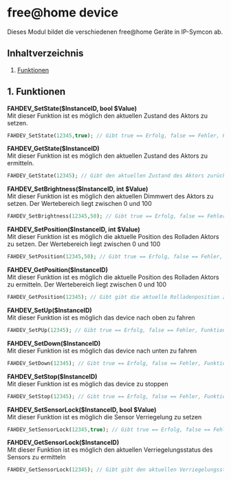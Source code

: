 # free@home device
   Dieses Modul bildet die verschiedenen free@home Geräte in IP-Symcon ab.
     
   ## Inhaltverzeichnis
   1. [Funktionen](#1-funktionen)
   

  ## 1. Funktionen

   **FAHDEV_SetState($InstanceID, bool $Value)**\
   Mit dieser Funktion ist es möglich den aktuellen Zustand des Aktors zu setzen.
   ```php
   FAHDEV_SetState(12345,true); // Gibt true == Erfolg, false == Fehler, Funktion nicht verfügbar
   ```

   **FAHDEV_GetState($InstanceID)**\
   Mit dieser Funktion ist es möglich den aktuellen Zustand des Aktors zu ermitteln.
   ```php
   FAHDEV_GetState(12345); // Gibt den aktuellen Zustand des Aktors zurück
   ```

   **FAHDEV_SetBrightness($InstanceID, int $Value)**\
   Mit dieser Funktion ist es möglich den aktuellen Dimmwert des Aktors zu setzen. Der Wertebereich liegt zwischen 0 und 100
   ```php
   FAHDEV_SetBrightness(12345,50); // Gibt true == Erfolg, false == Fehler, Funktion nicht verfügbar
   ```

   **FAHDEV_SetPosition($InstanceID, int $Value)**\
   Mit dieser Funktion ist es möglich die aktuelle Position des Rolladen Aktors zu setzen. Der Wertebereich liegt zwischen 0 und 100
   ```php
   FAHDEV_SetPosition(12345,50); // Gibt true == Erfolg, false == Fehler, Funktion nicht verfügbar
   ```

   **FAHDEV_GetPosition($InstanceID)**\
   Mit dieser Funktion ist es möglich die aktuelle Position des Rolladen Aktors zu ermitteln. Der Wertebereich liegt zwischen 0 und 100
   ```php
   FAHDEV_GetPosition(12345); // Gibt gibt die aktuelle Rolladenposition zurück
   ```

   **FAHDEV_SetUp($InstanceID)**\
   Mit dieser Funktion ist es möglich das device nach oben zu fahren
   ```php
   FAHDEV_SetPUp(12345); // Gibt true == Erfolg, false == Fehler, Funktion nicht verfügbar
   ```

   **FAHDEV_SetDown($InstanceID)**\
   Mit dieser Funktion ist es möglich das device nach unten zu fahren
   ```php
   FAHDEV_SetDown(12345); // Gibt true == Erfolg, false == Fehler, Funktion nicht verfügbar
   ```

   **FAHDEV_SetStop($InstanceID)**\
   Mit dieser Funktion ist es möglich das device zu stoppen
   ```php
   FAHDEV_SetStop(12345); // Gibt true == Erfolg, false == Fehler, Funktion nicht verfügbar
   ```

   **FAHDEV_SetSensorLock($InstanceID, bool $Value)**\
   Mit dieser Funktion ist es möglich die Sensor Verriegelung zu setzen
   ```php
   FAHDEV_SetSensorLock(12345,true); // Gibt true == Erfolg, false == Fehler, Funktion nicht verfügbar
   ```

   **FAHDEV_GetSensorLock($InstanceID)**\
   Mit dieser Funktion ist es möglich den aktuellen Verriegelungsstatus des Sensors zu ermitteln
   ```php
   FAHDEV_GetSensorLock(12345); // Gibt gibt den aktuellen Verriegelungsstatus des Sensors zurück
   ```



   